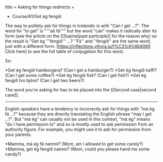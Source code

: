 title = Asking for things
redirects =
- Course/A1/Get ég fengið
>>>>

<level a1/>

The way to politely ask for things in Icelandic is with "Can I get ...?". The word for "to get" is "'''að fá'''" but the word "can" makes it radically alter its form (see the article on the [[Supine|past participle]] for the reason why) so the result is "Get ég '''fengið''' ...? ''Fá'' and ''fengið'' are the same word, just with a different form. [https://inflections.ylhyra.is/f%C3%A1/464090 Click here] to see the full table of conjugation for this word.

So: 

*Get ég fengið hamborgara? (Can I get a hamburger?)
*Get ég fengið kaffi? (Can I get some coffee?)
*Get ég fengið fisk? (Can I get fish?)
*Get ég fengið tvo bjóra? (Can I get two beers?)

The word you're asking for has to be placed into the [[Second case|second case]].
***

English speakers have a tendency to incorrectly ask for things with "má ég fá ...?" because they are directly translating the English phrase "may I get ...?". But "má ég" can usually not be used in this context, "má ég" means "do I have permission to" and so is mostly used to ask permission from an authority figure. For example, you might use it to ask for permission from your parents.

*Mamma, má ég fá nammi? (Mom, am I allowed to get some candy?)
*Mamma, get ég fengið nammi? (Mom, could you please hand me some candy?)